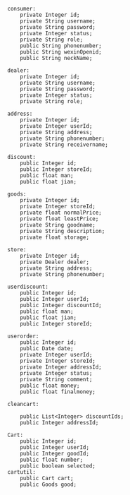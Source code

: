     consumer:
        private Integer id;
        private String username;
        private String password;
        private Integer status;
        private String role;
        public String phonenumber;
        public String wexinOpenid;
        public String neckName;

    dealer:
        private Integer id;
        private String username;
        private String password;
        private Integer status;
        private String role;
        
    address:
        private Integer id;
        private Integer userId;
        private String address;
        private String phonenumber;
        private String receivername;

    discount:
        public Integer id;
        public Integer storeId;
        public float man;
        public float jian;

    goods:
        private Integer id;
        private Integer storeId;
        private float normalPrice;
        private float leastPrice;
        private String goodname;
        private String description;
        private float storage;

    store:
        private Integer id;
        private Dealer dealer;
        private String address;
        private String phonenumber;

    userdiscount:
        public Integer id;
        public Integer userId;
        public Integer discountId;
        public float man;
        public float jian;
        public Integer storeId;

    userorder:
        public Integer id;
        public Date date;
        private Integer userId;
        private Integer storeId;
        private Integer addressId;
        private Integer status;
        private String comment;
        public float money;
        public float finalmoney;

    cleancart:
        
        public List<Integer> discountIds;
        public Integer addressId;
        
    Cart:
        public Integer id;
        public Integer userId;
        public Integer goodId;
        public float number;
        public boolean selected;
    cartutil:
        public Cart cart;
        public Goods good;

